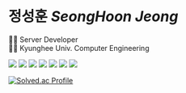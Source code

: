 # 정성훈 *SeongHoon Jeong*
👩‍💻 Server Developer  
👩‍🎓 Kyunghee Univ. Computer Engineering  
  

<a href="https://www.java.com/ko/"><img src="https://img.shields.io/badge/Java-F58219?style=flat-square&logo=Java&logoColor=white"/></a>
<a href="https://spring.io/projects/spring-boot"><img src="https://img.shields.io/badge/SpringBoot-6AAE3D?style=flat-square&logo=SpringBoot&logoColor=white"/></a>
<a href="https://spring.io/projects/spring-data-jpa"><img src="https://img.shields.io/badge/Spring Data JPA-6AAE3D?style=flat-square&logo=&logoColor=white"/></a>
<a href="https://www.mysql.com/"><img src="https://img.shields.io/badge/MySQL-4479A1?style=flat-square&logo=MySQL&logoColor=white"/></a>
<a href="https://gradle.org/"><img src="https://img.shields.io/badge/Gradle-02303A?style=flat-square&logo=Gradle&logoColor=white"/></a>
<a href="https://aws.amazon.com/ko/?nc2=h_lg"><img src="https://img.shields.io/badge/AWS-F89501?style=flat-square&logo=Amazon AWS&logoColor=white"/></a>
<a href="https://tomcat.apache.org/"><img src="https://img.shields.io/badge/Tomcat-CC9F1A?style=flat-square&logo=Apache Tomcat&logoColor=white"/></a>

[![Solved.ac Profile](http://mazassumnida.wtf/api/generate_badge?boj=swa07016)](https://solved.ac/swa07016)<br/>
